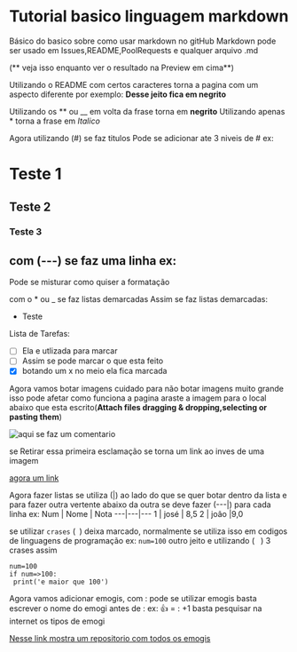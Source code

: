 # Tutorial basico linguagem markdown
 Básico do basico sobre como usar markdown no gitHub
Markdown pode ser usado em Issues,README,PoolRequests e qualquer arquivo .md

(** veja isso enquanto ver o resultado na Preview em cima**)

Utilizando o README com certos caracteres torna a pagina com um aspecto diferente 
por exemplo:
**Desse jeito fica em negrito**

Utilizando os ** ou __ em volta da frase torna em **negrito**
Utilizando apenas * torna a frase em *Italico*

Agora utilizando (#) se faz titulos
Pode se adicionar ate 3 niveis de #
ex:
# Teste 1
## Teste 2
### Teste 3

com (---) se faz uma linha 
ex:
---

Pode se misturar como quiser a formatação

com o * ou _ se faz listas demarcadas
Assim se faz listas demarcadas:
* Teste

Lista de Tarefas:
- [ ] Ela e utlizada para marcar
- [ ] Assim se pode marcar o que esta feito
- [x] botando um x no meio ela fica marcada

Agora vamos botar imagens 
cuidado para não botar imagens muito grande isso pode afetar como funciona a pagina
araste a imagem para o local abaixo que esta escrito(**Attach files dragging & dropping,selecting or pasting them**)


![aqui se faz um comentario](https://user-images.githubusercontent.com/116317977/223950359-95564e09-3adc-4a05-945e-9aefc192fde9.jpg)

se Retirar essa primeira esclamação se torna um link ao inves de uma imagem

[agora um link](https://github.com/Vitor-Gabriel-KR/Tutorial-basico-linguagem-markdown/edit/main/README.md)

Agora fazer listas se utiliza (|) ao lado do que se quer botar dentro da lista
e para fazer outra vertente abaixo da outra se deve fazer (---|) para cada linha
ex:
Num | Nome | Nota 
---|---|---
1 | josé | 8,5
2 | joão |9,0

se utilizar `crases` (` `) deixa marcado, normalmente se utiliza isso em codigos de linguagens de programação
ex:
`num=100`
outro jeito e utilizando ( ``` ```) 3 crases 
assim 
```
num=100
if num=>100:
 print('e maior que 100')
```

Agora vamos adicionar emogis, com : pode se utilizar emogis
basta escrever o nome do emogi antes de :
ex:
👍 = : +1
basta pesquisar na internet os tipos de emogi

[Nesse link mostra um repositorio com todos os emogis](https://github.com/hideraldus13/github-emoji)


